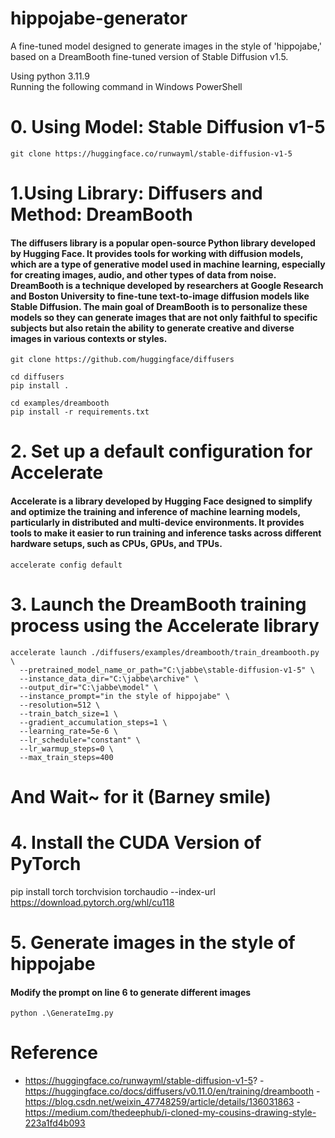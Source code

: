 # hippojabe-generator
A fine-tuned model designed to generate images in the style of 'hippojabe,' based on a DreamBooth fine-tuned version of Stable Diffusion v1.5.

Using python 3.11.9 <br>
Running the following command in Windows PowerShell

# 0. Using Model: Stable Diffusion v1-5
```
git clone https://huggingface.co/runwayml/stable-diffusion-v1-5 
```
# 1.Using Library: Diffusers and Method: DreamBooth
#### The diffusers library is a popular open-source Python library developed by Hugging Face. It provides tools for working with diffusion models, which are a type of generative model used in machine learning, especially for creating images, audio, and other types of data from noise. DreamBooth is a technique developed by researchers at Google Research and Boston University to fine-tune text-to-image diffusion models like Stable Diffusion. The main goal of DreamBooth is to personalize these models so they can generate images that are not only faithful to specific subjects but also retain the ability to generate creative and diverse images in various contexts or styles.
```
git clone https://github.com/huggingface/diffusers

cd diffusers
pip install .

cd examples/dreambooth
pip install -r requirements.txt
```
# 2. Set up a default configuration for Accelerate
#### Accelerate is a library developed by Hugging Face designed to simplify and optimize the training and inference of machine learning models, particularly in distributed and multi-device environments. It provides tools to make it easier to run training and inference tasks across different hardware setups, such as CPUs, GPUs, and TPUs.

```
accelerate config default
```
# 3. Launch the DreamBooth training process using the Accelerate library
```
accelerate launch ./diffusers/examples/dreambooth/train_dreambooth.py \
  --pretrained_model_name_or_path="C:\jabbe\stable-diffusion-v1-5" \
  --instance_data_dir="C:\jabbe\archive" \
  --output_dir="C:\jabbe\model" \
  --instance_prompt="in the style of hippojabe" \
  --resolution=512 \
  --train_batch_size=1 \
  --gradient_accumulation_steps=1 \
  --learning_rate=5e-6 \
  --lr_scheduler="constant" \
  --lr_warmup_steps=0 \
  --max_train_steps=400
```
# And Wait~ for it (Barney smile)

# 4. Install the CUDA Version of PyTorch
pip install torch torchvision torchaudio --index-url https://download.pytorch.org/whl/cu118

# 5. Generate images in the style of hippojabe
#### Modify the prompt on line 6 to generate different images
```
python .\GenerateImg.py
```

# Reference 
- https://huggingface.co/runwayml/stable-diffusion-v1-5?
-https://huggingface.co/docs/diffusers/v0.11.0/en/training/dreambooth
-https://blog.csdn.net/weixin_47748259/article/details/136031863
-https://medium.com/thedeephub/i-cloned-my-cousins-drawing-style-223a1fd4b093